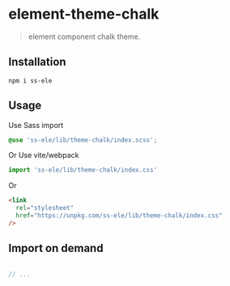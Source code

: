 # element-theme-chalk

> element component chalk theme.

## Installation

```shell
npm i ss-ele
```

## Usage

Use Sass import

```css
@use 'ss-ele/lib/theme-chalk/index.scss';
```

Or Use vite/webpack

```javascript
import 'ss-ele/lib/theme-chalk/index.css'
```

Or

```html
<link
  rel="stylesheet"
  href="https://unpkg.com/ss-ele/lib/theme-chalk/index.css"
/>
```

## Import on demand

```javascript

// ...
```
